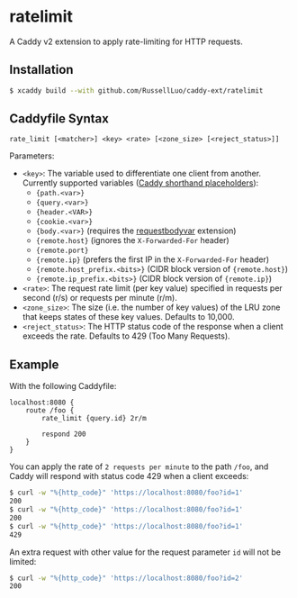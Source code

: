 # ratelimit

A Caddy v2 extension to apply rate-limiting for HTTP requests.


## Installation

```bash
$ xcaddy build --with github.com/RussellLuo/caddy-ext/ratelimit
```

## Caddyfile Syntax

```
rate_limit [<matcher>] <key> <rate> [<zone_size> [<reject_status>]]
```

Parameters:

- `<key>`: The variable used to differentiate one client from another. Currently supported variables ([Caddy shorthand placeholders][1]):
    + `{path.<var>}`
    + `{query.<var>}`
    + `{header.<VAR>}`
    + `{cookie.<var>}`
    + `{body.<var>}` (requires the [requestbodyvar](https://github.com/RussellLuo/caddy-ext/tree/master/requestbodyvar) extension)
    + `{remote.host}` (ignores the `X-Forwarded-For` header)
    + `{remote.port}`
    + `{remote.ip}` (prefers the first IP in the `X-Forwarded-For` header)
    + `{remote.host_prefix.<bits>}` (CIDR block version of `{remote.host}`)
    + `{remote.ip_prefix.<bits>}` (CIDR block version of `{remote.ip}`)
- `<rate>`: The request rate limit (per key value) specified in requests per second (r/s) or requests per minute (r/m).
- `<zone_size>`: The size (i.e. the number of key values) of the LRU zone that keeps states of these key values. Defaults to 10,000.
- `<reject_status>`: The HTTP status code of the response when a client exceeds the rate. Defaults to 429 (Too Many Requests).


## Example

With the following Caddyfile:

```
localhost:8080 {
    route /foo {
        rate_limit {query.id} 2r/m

        respond 200
    }
}
```

You can apply the rate of `2 requests per minute` to the path `/foo`, and Caddy will respond with status code 429 when a client exceeds:

```bash
$ curl -w "%{http_code}" 'https://localhost:8080/foo?id=1'
200
$ curl -w "%{http_code}" 'https://localhost:8080/foo?id=1'
200
$ curl -w "%{http_code}" 'https://localhost:8080/foo?id=1'
429
```

An extra request with other value for the request parameter `id` will not be limited:

```bash
$ curl -w "%{http_code}" 'https://localhost:8080/foo?id=2'
200
```


[1]: https://caddyserver.com/docs/caddyfile/concepts#placeholders